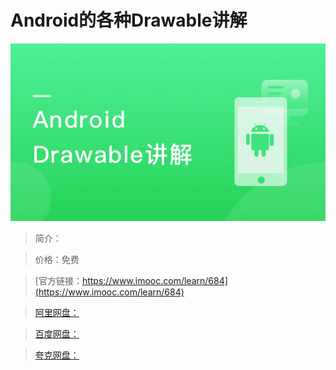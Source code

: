 # Android的各种Drawable讲解

![img](../../assets/5fe442f3000187b905400304.jpg)

> 简介：

> 价格：免费

> [官方链接：https://www.imooc.com/learn/684](https://www.imooc.com/learn/684)

> [阿里网盘：]()

> [百度网盘：]()

> [夸克网盘：]()
